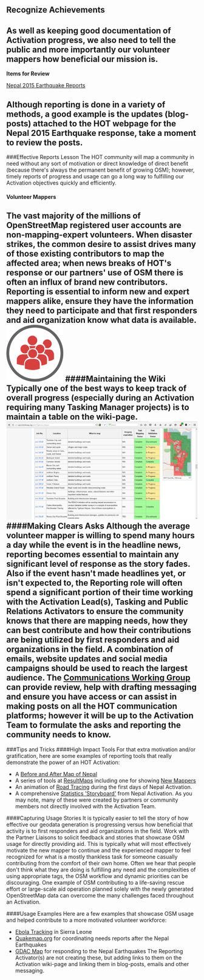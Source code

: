 ## Recognize Achievements

As well as keeping good documentation of Activation progress, we also need to tell the public and more importantly our volunteer mappers how beneficial our mission is.
---
**Items for Review**

[Nepal 2015 Earthquake Reports](https://hotosm.org/projects/nepal_2015_earthquake_response)

Although reporting is done in a variety of methods, a good example is the updates (blog-posts) attached to the HOT webpage for the Nepal 2015 Earthquake response, take a moment to review the posts.
---
###Effective Reports Lesson
The HOT community will map a community in need without any sort of motivation or direct knowledge of direct benefit (because there's always the permanent benefit of growing OSM); however, timely reports of progress and usage can go a long way to fulfilling our Activation objectives quickly and efficiently.

#### Volunteer Mappers
The vast majority of the millions of OpenStreetMap registered user accounts are non-mapping-expert volunteers. When disaster strikes, the common desire to assist drives many of those existing contributors to map the affected area; when news breaks of HOT's response or our partners' use of OSM there is often an influx of brand new contributors. Reporting is essential to inform new and expert mappers alike, ensure they have the information they need to participate and that first responders and aid organization know what data is available.
![](WorkingGroups.jpg)
####Maintaining the Wiki
Typically one of the best ways to keep track of overall progress (especially during an Activation requiring many Tasking Manager projects) is to maintain a table on the wiki-page.
![](ProjectTable.png)
####Making Clears Asks
Although the average volunteer mapper is willing to spend many hours a day while the event is in the headline news, reporting becomes essential to maintain any significant level of response as the story fades. Also if the event hasn't made headlines yet, or isn't expected to, the Reporting role will often spend a significant portion of their time working with the Activation Lead(s), Tasking and Public Relations Activators to ensure the community knows that there are mapping needs, how they can best contribute and how their contributions are being utilized by first responders and aid organizations in the field. A combination of emails, website updates and social media campaigns should be used to reach the largest audience. The [Communications Working Group](http://hotosm.org/working-groups/communications) can provide review, help with drafting messaging and ensure you have access or can assist in making posts on all the HOT communication platforms; however it will be up to the Activation Team to formulate the asks and reporting the community needs to know.
---
###Tips and Tricks
####High Impact Tools
For that extra motivation and/or gratification, here are some examples of reporting tools that really demonstrate the power of an HOT Activation:
* A [Before and After Map of Nepal](http://pierzen.dev.openstreetmap.org/hot/leaflet/OSM-Compare-before-after.html#11/27.7665/85.4345)
* A series of tools at [ResultMaps](http://resultmaps.neis-one.org/) including one for showing [New Mappers](http://resultmaps.neis-one.org/newestosm?zoom=9&lat=27.92779&lon=85.18661&layers=0B0TTT)
* An animation of [Road Tracing](https://www.mapbox.com/blog/nepal-earthquake-animation/) during the first days of Nepal Activation.
* A comprehensive [Statistics 'Storyboard'](http://osm.townsendjennings.com/nepal/) from Nepal Activation.
As you may note, many of these were created by partners or community members not directly involved with the Activation Team.

####Capturing Usage Stories
It is typically easier to tell the story of how effective our geodata generation is progressing versus how beneficial that activity is to first responders and aid organizations in the field. Work with the Partner Liaisons to solicit feedback and stories that showcase OSM usage for directly providing aid. This is typically what will most effectively motivate the new mapper to continue and the experienced mapper to feel recognized for what is a mostly thankless task for someone casually contributing from the comfort of their own home. Often we hear that people don't think what they are doing is fulfilling any need and the complexities of using appropriate tags, the OSM workflow and dynamic priorities can be discouraging. One example of OSM contributing to a life-saving rescue effort or large-scale aid operation planned solely with the newly generated OpenStreetMap data can overcome the many challenges faced throughout an Activation.

####Usage Examples
Here are a few examples that showcase OSM usage and helped contribute to a more motivated volunteer workforce:
* [Ebola Tracking](http://umap.openstreetmap.fr/en/map/ebola-e-tracking-in-sierra-leone-liberia-and-guine_12522#7/6.474/-10.789) in Sierra Leone
* [Quakemap.org](http://quakemap.org/) for coordinating needs reports after the Nepal Earthquakes
* [GDAC Map](https://unosat.maps.arcgis.com/apps/webappviewer/index.html?id=b9f9da798f364cd6a6e68fc20f5475eb) for responding to the Nepal Earthquakes
The Reporting Activator(s) are not creating these, but adding links to them on the Activation wiki-page and linking them in blog-posts, emails and other messaging.

